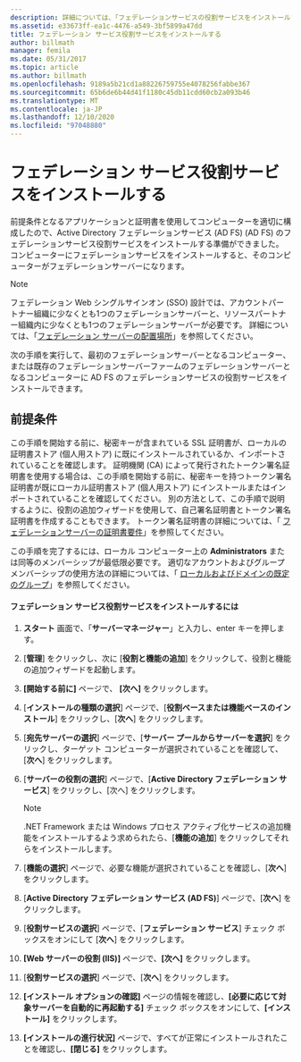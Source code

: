 ```yaml
---
description: 詳細については、「フェデレーションサービスの役割サービスをインストールする」を参照してください。
ms.assetid: e33673ff-ea1c-4476-a549-3bf5899a47dd
title: フェデレーション サービス役割サービスをインストールする
author: billmath
manager: femila
ms.date: 05/31/2017
ms.topic: article
ms.author: billmath
ms.openlocfilehash: 9189a5b21cd1a88226759755e4078256fabbe367
ms.sourcegitcommit: 65b6de6b44d41f1180c45db11cdd60cb2a093b46
ms.translationtype: MT
ms.contentlocale: ja-JP
ms.lasthandoff: 12/10/2020
ms.locfileid: "97048880"
---
```

# <a name="install-the-federation-service-role-service"></a>フェデレーション サービス役割サービスをインストールする

前提条件となるアプリケーションと証明書を使用してコンピューターを適切に構成したので、Active Directory フェデレーションサービス (AD FS) (AD FS) のフェデレーションサービス役割サービスをインストールする準備ができました。 コンピューターにフェデレーションサービスをインストールすると、そのコンピューターがフェデレーションサーバーになります。

> [!NOTE]
> フェデレーション Web シングルサインオン (SSO) 設計では、アカウントパートナー組織に少なくとも1つのフェデレーションサーバーと、リソースパートナー組織内に少なくとも1つのフェデレーションサーバーが必要です。 詳細については、「[フェデレーション サーバーの配置場所](/previous-versions/windows/it-pro/windows-server-2012-R2-and-2012/dd807127(v=ws.11))」を参照してください。

次の手順を実行して、最初のフェデレーションサーバーとなるコンピューター、または既存のフェデレーションサーバーファームのフェデレーションサーバーとなるコンピューターに AD FS のフェデレーションサービスの役割サービスをインストールできます。

## <a name="prerequisites"></a>前提条件
この手順を開始する前に、秘密キーが含まれている SSL 証明書が、ローカルの証明書ストア (個人用ストア) に既にインストールされているか、インポートされていることを確認します。 証明機関 (CA) によって発行されたトークン署名証明書を使用する場合は、この手順を開始する前に、秘密キーを持つトークン署名証明書が既にローカル証明書ストア (個人用ストア) にインストールまたはインポートされていることを確認してください。 別の方法として、この手順で説明するように、役割の追加ウィザードを使用して、自己署名証明書とトークン署名証明書を作成することもできます。 トークン署名証明書の詳細については、「 [フェデレーションサーバーの証明書要件](../design/certificate-requirements-for-federation-servers.md)」を参照してください。

この手順を完了するには、ローカル コンピューター上の **Administrators** または同等のメンバーシップが最低限必要です。 適切なアカウントおよびグループメンバーシップの使用方法の詳細については、「 [ローカルおよびドメインの既定のグループ](https://go.microsoft.com/fwlink/?LinkId=83477)」を参照してください。

#### <a name="to-install-the-federation-service-role-service"></a>フェデレーション サービス役割サービスをインストールするには

1. **スタート** 画面で、「**サーバーマネージャー**」と入力し、enter キーを押します。

2. [**管理**] をクリックし、次に [**役割と機能の追加**] をクリックして、役割と機能の追加ウィザードを起動します。

3. **[開始する前に]** ページで、 **[次へ]** をクリックします。

4. [**インストールの種類の選択**] ページで、[**役割ベースまたは機能ベースのインストール**] をクリックし、[**次へ**] をクリックします。

5. [**宛先サーバーの選択**] ページで、[**サーバー プールからサーバーを選択**] をクリックし、ターゲット コンピューターが選択されていることを確認して、[**次へ**] をクリックします。

6. [**サーバーの役割の選択**] ページで、[**Active Directory フェデレーション サービス**] をクリックし、[次へ] をクリックします。

    > [!NOTE]
    > .NET Framework または Windows プロセス アクティブ化サービスの追加機能をインストールするよう求められたら、[**機能の追加**] をクリックしてそれらをインストールします。

7. [**機能の選択**] ページで、必要な機能が選択されていることを確認し、[**次へ**] をクリックします。

8. [**Active Directory フェデレーション サービス (AD FS)**] ページで、[**次へ**] をクリックします。

9. [**役割サービスの選択**] ページで、[**フェデレーション サービス**] チェック ボックスをオンにして [**次へ**] をクリックします。

10. **[Web サーバーの役割 (IIS)]** ページで、**[次へ]** をクリックします。

11. [**役割サービスの選択**] ページで、[**次へ**] をクリックします。

12. **[インストール オプションの確認]** ページの情報を確認し、**[必要に応じて対象サーバーを自動的に再起動する]** チェック ボックスをオンにして、**[インストール]** をクリックします。

13. **[インストールの進行状況]** ページで、すべてが正常にインストールされたことを確認し、**[閉じる]** をクリックします。
